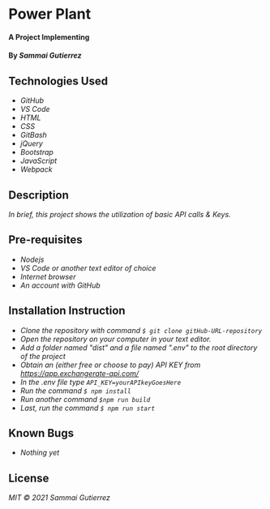 # Power Plant

####  A Project Implementing 

#### By _**Sammai Gutierrez**_

## Technologies Used

* _GitHub_
* _VS Code_
* _HTML_
* _CSS_
* _GitBash_
* _jQuery_
* _Bootstrap_
* _JavaScript_
* _Webpack_

## Description

_In brief, this project shows the utilization of basic API calls & Keys._

## Pre-requisites

* _Nodejs_
* _VS Code or another text editor of choice_
* _Internet browser_
* _An account with GitHub_

## Installation Instruction

* _Clone the repository with command `$ git clone gitHub-URL-repository`_
* _Open the repository on your computer in your text editor._
* _Add a folder named "dist" and a file named ".env" to the root directory of the project_
* _Obtain an (either free or choose to pay) API KEY from https://app.exchangerate-api.com/_
* _In the .env file type `API_KEY=yourAPIkeyGoesHere`_
* _Run the command `$ npm install`_
* _Run another command `$npm run build`_
* _Last, run the command `$ npm run start`_

## Known Bugs

* _Nothing yet_

## License

_MIT &copy; 2021 Sammai Gutierrez_
